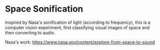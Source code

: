 # Space Sonification

Inspired by Nasa's sonification of light (according to frequency), this is a computer vision experiment, first classifying visual images of space and then converting to audio.

Nasa's work: https://www.nasa.gov/content/explore-from-space-to-sound
